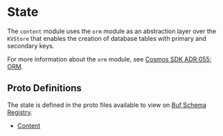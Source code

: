 # State

The `content` module uses the `orm` module as an abstraction layer over the `KVStore` that enables the creation of database tables with primary and secondary keys.

For more information about the `orm` module, see [Cosmos SDK ADR 055: ORM](https://docs.cosmos.network/main/architecture/adr-055-orm).

## Proto Definitions

The state is defined in the proto files available to view on [Buf Schema Registry](https://buf.build/chora/content).

<!-- listed alphabetically -->

- [Content](https://buf.build/chora/content/docs/main:chora.content.v1#chora.content.v1.Content)
